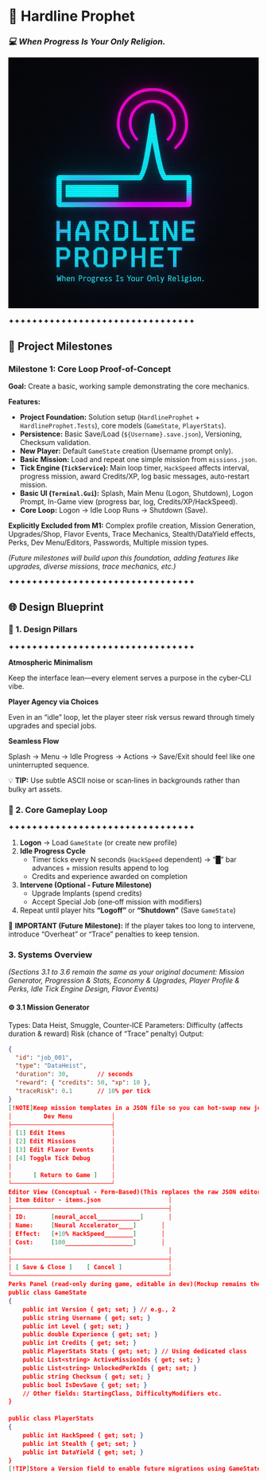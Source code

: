 # 🧠 **Hardline Prophet**

### *💻 When Progress Is Your Only Religion.*

![Hardline Prophet Logo](images/project1.png)


✦✦✦✦✦✦✦✦✦✦✦✦✦✦✦✦✦✦✦✦✦✦✦✦✦✦✦✦✦✦✦✦

## 🚀 Project Milestones

### Milestone 1: Core Loop Proof-of-Concept

**Goal:** Create a basic, working sample demonstrating the core mechanics.

**Features:**
* **Project Foundation:** Solution setup (`HardlineProphet` + `HardlineProphet.Tests`), core models (`GameState`, `PlayerStats`).
* **Persistence:** Basic Save/Load (`${Username}.save.json`), Versioning, Checksum validation.
* **New Player:** Default `GameState` creation (Username prompt only).
* **Basic Mission:** Load and repeat one simple mission from `missions.json`.
* **Tick Engine (`TickService`):** Main loop timer, `HackSpeed` affects interval, progress mission, award Credits/XP, log basic messages, auto-restart mission.
* **Basic UI (`Terminal.Gui`):** Splash, Main Menu (Logon, Shutdown), Logon Prompt, In-Game view (progress bar, log, Credits/XP/HackSpeed).
* **Core Loop:** Logon -> Idle Loop Runs -> Shutdown (Save).

**Explicitly Excluded from M1:** Complex profile creation, Mission Generation, Upgrades/Shop, Flavor Events, Trace Mechanics, Stealth/DataYield effects, Perks, Dev Menu/Editors, Passwords, Multiple mission types.

*(Future milestones will build upon this foundation, adding features like upgrades, diverse missions, trace mechanics, etc.)*

✦✦✦✦✦✦✦✦✦✦✦✦✦✦✦✦✦✦✦✦✦✦✦✦✦✦✦✦✦✦✦✦

## 🌐 Design Blueprint

### 🔹 1. Design Pillars
✦✦✦✦✦✦✦✦✦✦✦✦✦✦✦✦✦✦✦✦✦✦✦✦✦✦✦✦✦✦✦✦

**Atmospheric Minimalism**

Keep the interface lean—every element serves a purpose in the cyber‑CLI vibe.

**Player Agency via Choices**

Even in an “idle” loop, let the player steer risk versus reward through timely upgrades and special jobs.

**Seamless Flow**

Splash → Menu → Idle Progress → Actions → Save/Exit should feel like one uninterrupted sequence.

💡 **TIP:** Use subtle ASCII noise or scan‑lines in backgrounds rather than bulky art assets.

### 🔹 2. Core Gameplay Loop
✦✦✦✦✦✦✦✦✦✦✦✦✦✦✦✦✦✦✦✦✦✦✦✦✦✦✦✦✦✦✦✦

1.  **Logon** → Load `GameState` (or create new profile)
2.  **Idle Progress Cycle**
    * Timer ticks every N seconds (`HackSpeed` dependent) → “█” bar advances + mission results append to log
    * Credits and experience awarded on completion
3.  **Intervene (Optional - Future Milestone)**
    * Upgrade Implants (spend credits)
    * Accept Special Job (one‑off mission with modifiers)
4.  Repeat until player hits **“Logoff”** or **“Shutdown”** (Save `GameState`)

🔐 **IMPORTANT (Future Milestone):** If the player takes too long to intervene, introduce “Overheat” or “Trace” penalties to keep tension.

### 3. Systems Overview

*(Sections 3.1 to 3.6 remain the same as your original document: Mission Generator, Progression & Stats, Economy & Upgrades, Player Profile & Perks, Idle Tick Engine Design, Flavor Events)*

#### ⚙️ 3.1 Mission Generator
Types: Data Heist, Smuggle, Counter‑ICE
Parameters:
Difficulty (affects duration & reward)
Risk (chance of “Trace” penalty)
Output:

```json
{
  "id": "job_001",
  "type": "DataHeist",
  "duration": 30,        // seconds
  "reward": { "credits": 50, "xp": 10 },
  "traceRisk": 0.1       // 10% per tick
}
[!NOTE]Keep mission templates in a JSON file so you can hot‑swap new job types.⚙️ 3.2 Progression & StatsStats:HackSpeed (ticks/sec)Stealth (reduces Trace events)DataYield (bonus credits)Leveling:XP thresholds per level (level^1.5 * baseXP)Stat points awarded on level up⚙️ 3.3 Economy & UpgradesCurrency: CreditsShop:ItemCostEffectNeural Accelerator100+10% HackSpeedSignal Scrambler150+5 StealthData Compressor200+15% DataYield[!CAUTION]Upgrades persist only after “Logoff” or “Shutdown” (auto‑save).⚙️ 3.4 Player Profile & Perks(Content remains the same)⚙️ 3.5 Idle Tick Engine Design(Content remains the same)⚙️ 3.6 Flavor Events(Content remains the same)4. UI & Flow(Sections 4.1 to 4.3 remain the same: Splash & Menu, In-Game View, Dialogs)4.1 Splash & MenuAnimated neon‑glitch splash (2 s)MenuBar: Logon, Logoff, Shutdown4.2 In‑Game ViewProgress Bar: ASCII block fillingLog Window: Scrollable feed of mission resultsStatus Pane: Current stats & credits4.3 DialogsLogon Dialog:Prompt Username: + Password: (mask input - Password deferred post-M1)Upgrade Prompt:List items, navigate with arrow keys and mouse clicksSpecial Job Prompt:Risk/reward summary4.4 Visual UI Mockups(Mockups remain the same)Dev Menu (Developer Mode Only)┌────────────────────────────┐
│         Dev Menu           │
├────────────────────────────┤
│ [1] Edit Items             │
│ [2] Edit Missions          │
│ [3] Edit Flavor Events     │
│ [4] Toggle Tick Debug      │
│                            │
│      [ Return to Game ]    │
└────────────────────────────┘
Editor View (Conceptual - Form-Based)(This replaces the raw JSON editor mockup)Instead of editing raw JSON, the Dev Menu options will open form-based editors built with Terminal.Gui. For example, editing items would show fields for ID, Name, Effect, Cost, etc.┌────────────────────────────────────────────┐
│ Item Editor - items.json                   │
├────────────────────────────────────────────┤
│ ID:       [neural_accel____________]       │
│ Name:     [Neural Accelerator____]       │
│ Effect:   [+10% HackSpeed________]       │
│ Cost:     [100___________________]       │
│                                            │
├────────────────────────────────────────────┤
│ [ Save & Close ]    [ Cancel ]             │
└────────────────────────────────────────────┘
Perks Panel (read-only during game, editable in dev)(Mockup remains the same)Main Menu (Post-Splash)(Mockup remains the same)Logon Dialog(Mockup remains the same)In-Game View (Idle Screen)(Mockup remains the same)Upgrade Prompt(Mockup remains the same)[!TIP]These visualizations serve as layout guidance for building Terminal.Gui interfaces.[!TIP]Editor Implementation Note: Modding support via the Dev Menu will use form-based Terminal.Gui editors for a user-friendly experience, loading from and saving back to the underlying JSON data files (items.json, missions.json, etc.). This replaces the initial idea of editing raw JSON directly.[!IMPORTANT]Developer Mode only: launch with --dev flag to enable the Dev menu.5. Data Model(Content remains the same, but reflects the PlayerStats class instead of dictionary)// Note: Represents the conceptual model. Actual implementation in Core/Models/
public class GameState
{
    public int Version { get; set; } // e.g., 2
    public string Username { get; set; }
    public int Level { get; set; }
    public double Experience { get; set; }
    public int Credits { get; set; }
    public PlayerStats Stats { get; set; } // Using dedicated class
    public List<string> ActiveMissionIds { get; set; }
    public List<string> UnlockedPerkIds { get; set; }
    public string Checksum { get; set; }
    public bool IsDevSave { get; set; }
    // Other fields: StartingClass, DifficultyModifiers etc.
}

public class PlayerStats
{
    public int HackSpeed { get; set; }
    public int Stealth { get; set; }
    public int DataYield { get; set; }
}
[!TIP]Store a Version field to enable future migrations using GameStateMigrator.[!IMPORTANT]Dev-mode saves should be flagged (IsDevSave = true) to avoid mixing test and normal profiles.6. Persistence & File I/O(Content remains largely the same, referencing the updated GameState model)(Sections 6.1 GameState Versioning and 6.2 Save Integrity Checksum remain conceptually the same)Save File: ${Username}.save.jsonOn Logon: Load using JsonGameStateRepository (handles deserialization, migration via GameStateMigrator, and checksum validation).On Save/Shutdown: Save using JsonGameStateRepository (handles serialization, checksum calculation).[!WARNING]Wrap file reads/writes in try/catch within the repository implementation.[!TIP]Add support for config/preferences files to store last used profile, theme settings, and dev mode toggles.7. Testing Strategy(Content remains the same, add specifics as tests are written)Unit Tests (xUnit + NFluent):Mission logic (when implemented)Stat effects (when implemented)Save/load round‑trip fidelity (including versioning & checksum)GameStateMigrator logicTickService logicIntegration Tests:Simulate multiple ticks → verify progress, rewards, state changes.7.1 JSON Schema Files(Content remains the same)8. Future RoadmapMilestone 2+: Upgrades, Economy, Trace Mechanics, Stealth/DataYield Effects, Mission Generator, Flavor Events, Perks, Dev Menu Implementation